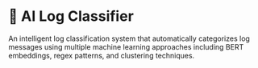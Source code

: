 # 🤖 AI Log Classifier

An intelligent log classification system that automatically categorizes log messages using multiple machine learning approaches including BERT embeddings, regex patterns, and clustering techniques.

